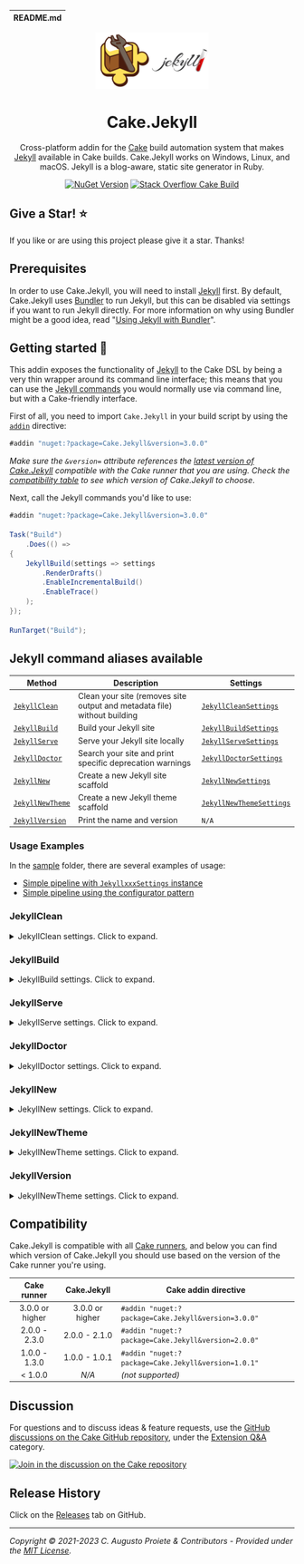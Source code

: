 | README.md |
|:---|

<div align="center">

![Cake.Jekyll](asset/cake-jekyll-logo.png)

</div>

<h1 align="center">Cake.Jekyll</h1>
<div align="center">

Cross-platform addin for the [Cake](https://cakebuild.net) build automation system that makes [Jekyll](https://jekyllrb.com) available in Cake builds. Cake.Jekyll works on Windows, Linux, and macOS. Jekyll is a blog-aware, static site generator in Ruby.

[![NuGet Version](https://img.shields.io/nuget/v/Cake.Jekyll.svg?color=blue&style=flat-square)](https://www.nuget.org/packages/Cake.Jekyll/) [![Stack Overflow Cake Build](https://img.shields.io/badge/stack%20overflow-cakebuild-orange.svg?style=flat-square)](http://stackoverflow.com/questions/tagged/cakebuild)

</div>

## Give a Star! :star:

If you like or are using this project please give it a star. Thanks!

## Prerequisites

In order to use Cake.Jekyll, you will need to install [Jekyll](https://jekyllrb.com) first. By default, Cake.Jekyll uses [Bundler](https://bundler.io) to run Jekyll, but this can be disabled via settings if you want to run Jekyll directly. For more information on why using Bundler might be a good idea, read "[Using Jekyll with Bundler](https://jekyllrb.com/tutorials/using-jekyll-with-bundler/)".

## Getting started :rocket:

This addin exposes the functionality of [Jekyll](https://jekyllrb.com) to the Cake DSL by being a very thin wrapper around its command line interface; this means that you can use the [Jekyll commands](https://jekyllrb.com/docs/usage/) you would normally use via command line, but with a Cake-friendly interface.

First of all, you need to import `Cake.Jekyll` in your build script by using the [`addin`](http://cakebuild.net/docs/fundamentals/preprocessor-directives) directive:

```csharp
#addin "nuget:?package=Cake.Jekyll&version=3.0.0"
```

_Make sure the `&version=` attribute references the [latest version of Cake.Jekyll](https://www.nuget.org/packages/Cake.Jekyll/) compatible with the Cake runner that you are using. Check the [compatibility table](#compatibility) to see which version of Cake.Jekyll to choose_.

Next, call the Jekyll commands you'd like to use:

```csharp
#addin "nuget:?package=Cake.Jekyll&version=3.0.0"

Task("Build")
    .Does(() =>
{
    JekyllBuild(settings => settings
        .RenderDrafts()
        .EnableIncrementalBuild()
        .EnableTrace()
    );
});

RunTarget("Build");
```

## Jekyll command aliases available

| Method                              | Description                                                              | Settings                   |
| ----------------------------------- | ------------------------------------------------------------------------ | -------------------------- |
| [`JekyllClean`](#jekyllclean)       | Clean your site (removes site output and metadata file) without building | [`JekyllCleanSettings`]    |
| [`JekyllBuild`](#jekyllbuild)       | Build your Jekyll site                                                   | [`JekyllBuildSettings`]    |
| [`JekyllServe`](#jekyllserve)       | Serve your Jekyll site locally                                           | [`JekyllServeSettings`]    |
| [`JekyllDoctor`](#jekylldoctor)     | Search your site and print specific deprecation warnings                 | [`JekyllDoctorSettings`]   |
| [`JekyllNew`](#jekyllnew)           | Create a new Jekyll site scaffold                                        | [`JekyllNewSettings`]      |
| [`JekyllNewTheme`](#jekyllnewtheme) | Create a new Jekyll theme scaffold                                       | [`JekyllNewThemeSettings`] |
| [`JekyllVersion`](#jekyllversion)   | Print the name and version                                               | `N/A`                      |

[`JekyllCleanSettings`]: src/Cake.Jekyll/Commands/Clean/JekyllCleanSettings.cs
[`JekyllBuildSettings`]: src/Cake.Jekyll/Commands/Build/JekyllBuildSettings.cs
[`JekyllServeSettings`]: src/Cake.Jekyll/Commands/Serve/JekyllServeSettings.cs
[`JekyllDoctorSettings`]: src/Cake.Jekyll/Commands/Doctor/JekyllDoctorSettings.cs
[`JekyllNewSettings`]: src/Cake.Jekyll/Commands/New/JekyllNewSettings.cs
[`JekyllNewThemeSettings`]: src/Cake.Jekyll/Commands/NewTheme/JekyllNewThemeSettings.cs

### Usage Examples

In the [sample](sample/) folder, there are several examples of usage:

- [Simple pipeline with `JekyllxxxSettings` instance](sample/jekyll-settings.cake)
- [Simple pipeline using the configurator pattern](sample/jekyll-configurator.cake)

### JekyllClean

<details>
  <summary>JekyllClean settings. Click to expand.</summary>

| Property            | Extension Method         | Description                                     |
| ------------------- | ------------------------ | ----------------------------------------------- |
| `Configuration`     | `WithConfiguration`      | Custom configuration file                       |
| `Source`            | `SetSource`              | Custom source directory                         |
| `Destination`       | `SetDestination`         | Custom destination directory                    |
| `Future`            | `PublishFuture`          | Publishes posts with a future date              |
| `LimitPosts`        | `LimitPosts`             | Limits the number of posts to parse and publish |
| `Watch`             | `EnableWatch`            | Watch for changes and rebuild                   |
| `BaseUrl`           | `SetBaseUrl`             | Serve the website from the given base URL       |
| `ForcePolling`      | `ForcePolling`           | Force watch to use polling                      |
| `Lsi`               | `UseLsi`                 | Use LSI for improved related posts              |
| `Drafts`            | `RenderDrafts`           | Render posts in the `_drafts` folder            |
| `Unpublished`       | `RenderUnpublished`      | Render posts that were marked as unpublished    |
| `DisableDiskCache`  | `DisableDiskCache`       | Disable caching to disk in non-safe mode        |
| `IncrementalBuild`  | `EnableIncrementalBuild` | Enable incremental rebuild                      |
| `StrictFrontMatter` | `UseStrictFrontMatter`   | Fail if errors are present in front matter      |
| `SafeMode`          | `EnableSafeMode`         | Safe mode                                       |
| `Plugins`           | `WithPlugins`            | Plugins directory (defaults to `./_plugins`)    |
| `Layouts`           | `SetLayouts`             | Layouts directory (defaults to `./_layouts`)    |
| `LiquidProfile`     | `EnableLiquidProfile`    | Generate a Liquid rendering profile             |
| `Trace`             | `EnableTrace`            | Show the full backtrace when an error occurs    |
| `LogLevel`          | `SetLogLevel`            | Print verbose output or silence output          |
| `WorkingDirectory`  | `SetWorkingDirectory`    | The working directory to run Jekyll             |
| `DoNotUseBundler`   | `DoNotUseBundler`        | Run Jekyll directly, without Bundler            |

</details>

### JekyllBuild

<details>
  <summary>JekyllBuild settings. Click to expand.</summary>

| Property            | Extension Method         | Description                                     |
| ------------------- | ------------------------ | ----------------------------------------------- |
| `Configuration`     | `WithConfiguration`      | Custom configuration file                       |
| `Source`            | `SetSource`              | Custom source directory                         |
| `Destination`       | `SetDestination`         | Custom destination directory                    |
| `Future`            | `PublishFuture`          | Publishes posts with a future date              |
| `LimitPosts`        | `LimitPosts`             | Limits the number of posts to parse and publish |
| `Watch`             | `EnableWatch`            | Watch for changes and rebuild                   |
| `BaseUrl`           | `SetBaseUrl`             | Serve the website from the given base URL       |
| `ForcePolling`      | `ForcePolling`           | Force watch to use polling                      |
| `Lsi`               | `UseLsi`                 | Use LSI for improved related posts              |
| `Drafts`            | `RenderDrafts`           | Render posts in the `_drafts` folder            |
| `Unpublished`       | `RenderUnpublished`      | Render posts that were marked as unpublished    |
| `DisableDiskCache`  | `DisableDiskCache`       | Disable caching to disk in non-safe mode        |
| `IncrementalBuild`  | `EnableIncrementalBuild` | Enable incremental rebuild                      |
| `StrictFrontMatter` | `UseStrictFrontMatter`   | Fail if errors are present in front matter      |
| `SafeMode`          | `EnableSafeMode`         | Safe mode                                       |
| `Plugins`           | `WithPlugins`            | Plugins directory (defaults to `./_plugins`)    |
| `Layouts`           | `SetLayouts`             | Layouts directory (defaults to `./_layouts`)    |
| `LiquidProfile`     | `EnableLiquidProfile`    | Generate a Liquid rendering profile             |
| `Trace`             | `EnableTrace`            | Show the full backtrace when an error occurs    |
| `LogLevel`          | `SetLogLevel`            | Print verbose output or silence output          |
| `WorkingDirectory`  | `SetWorkingDirectory`    | The working directory to run Jekyll             |
| `DoNotUseBundler`   | `DoNotUseBundler`        | Run Jekyll directly, without Bundler            |

</details>

### JekyllServe

<details>
  <summary>JekyllServe settings. Click to expand.</summary>

| Property             | Extension Method         | Description                                                            |
| -------------------- | ------------------------ | ---------------------------------------------------------------------- |
| `SslCertificate`     | `UseSslCertificate`      | X.509 (SSL) certificate                                                |
| `SslKey`             | `UseSslKey`              | X.509 (SSL) private key                                                |
| `Hostname`           | `SetHostname`            | Host to bind to                                                        |
| `Port`               | `SetPort`                | Port to listen on                                                      |
| `OpenUrl`            | `OpenUrl`                | Launch your site in a browser                                          |
| `Detach`             | `Detach`                 | Run the server in the background                                       |
| `ShowDirListing`     | `ShowDirListing`         | Show a directory listing instead of loading your index file            |
| `SkipInitialBuild`   | `SkipInitialBuild`       | Skips the initial site build which occurs before the server is started |
| `LiveReload`         | `UseLiveReload`          | Use LiveReload to automatically refresh browsers                       |
| `LiveReloadIgnore`   | `WithLiveReloadIgnore`   | Files for LiveReload to ignore                                         |
| `LiveReloadMinDelay` | `SetLiveReloadMinDelay`  | Minimum reload delay                                                   |
| `LiveReloadMaxDelay` | `SetLiveReloadMaxDelay`  | Maximum reload delay                                                   |
| `LiveReloadPort`     | `SetLiveReloadPort`      | Port for LiveReload to listen on                                       |
| `Configuration`      | `WithConfiguration`      | Custom configuration file                                              |
| `Source`             | `SetSource`              | Custom source directory                                                |
| `Destination`        | `SetDestination`         | Custom destination directory                                           |
| `Future`             | `PublishFuture`          | Publishes posts with a future date                                     |
| `LimitPosts`         | `LimitPosts`             | Limits the number of posts to parse and publish                        |
| `Watch`              | `EnableWatch`            | Watch for changes and rebuild                                          |
| `BaseUrl`            | `SetBaseUrl`             | Serve the website from the given base URL                              |
| `ForcePolling`       | `ForcePolling`           | Force watch to use polling                                             |
| `Lsi`                | `UseLsi`                 | Use LSI for improved related posts                                     |
| `Drafts`             | `RenderDrafts`           | Render posts in the `_drafts` folder                                   |
| `Unpublished`        | `RenderUnpublished`      | Render posts that were marked as unpublished                           |
| `DisableDiskCache`   | `DisableDiskCache`       | Disable caching to disk in non-safe mode                               |
| `IncrementalBuild`   | `EnableIncrementalBuild` | Enable incremental rebuild                                             |
| `StrictFrontMatter`  | `UseStrictFrontMatter`   | Fail if errors are present in front matter                             |
| `SafeMode`           | `EnableSafeMode`         | Safe mode                                                              |
| `Plugins`            | `WithPlugins`            | Plugins directory (defaults to `./_plugins`)                           |
| `Layouts`            | `SetLayouts`             | Layouts directory (defaults to `./_layouts`)                           |
| `LiquidProfile`      | `EnableLiquidProfile`    | Generate a Liquid rendering profile                                    |
| `Trace`              | `EnableTrace`            | Show the full backtrace when an error occurs                           |
| `LogLevel`           | `SetLogLevel`            | Print verbose output or silence output                                 |
| `WorkingDirectory`   | `SetWorkingDirectory`    | The working directory to run Jekyll                                    |
| `DoNotUseBundler`    | `DoNotUseBundler`        | Run Jekyll directly, without Bundler                                   |

</details>

### JekyllDoctor

<details>
  <summary>JekyllDoctor settings. Click to expand.</summary>

| Property           | Extension Method      | Description                                  |
| ------------------ | --------------------- | -------------------------------------------- |
| `Configuration`    | `WithConfiguration`   | Custom configuration file                    |
| `Source`           | `SetSource`           | Custom source directory                      |
| `Destination`      | `SetDestination`      | Custom destination directory                 |
| `SafeMode`         | `EnableSafeMode`      | Safe mode                                    |
| `Plugins`          | `WithPlugins`         | Plugins directory (defaults to `./_plugins`) |
| `Layouts`          | `SetLayouts`          | Layouts directory (defaults to `./_layouts`) |
| `LiquidProfile`    | `EnableLiquidProfile` | Generate a Liquid rendering profile          |
| `Trace`            | `EnableTrace`         | Show the full backtrace when an error occurs |
| `WorkingDirectory` | `SetWorkingDirectory` | The working directory to run Jekyll          |
| `DoNotUseBundler`  | `DoNotUseBundler`     | Run Jekyll directly, without Bundler         |

</details>

### JekyllNew

<details>
  <summary>JekyllNew settings. Click to expand.</summary>

| Property           | Extension Method      | Description                                  |
| ------------------ | --------------------- | -------------------------------------------- |
| `Path`             |                       | Path to scaffold the site                    |
| `Force`            | `EnableForce`         | Force creation even if PATH already exists   |
| `Blank`            | `EnableBlank`         | Creates scaffolding but with empty files     |
| `SkipBundle`       | `SkipBundle`          | Skip `bundle install`                        |
| `Source`           | `SetSource`           | Custom source directory                      |
| `Destination`      | `SetDestination`      | Custom destination directory                 |
| `SafeMode`         | `EnableSafeMode`      | Safe mode                                    |
| `Plugins`          | `WithPlugins`         | Plugins directory (defaults to `./_plugins`) |
| `Layouts`          | `SetLayouts`          | Layouts directory (defaults to `./_layouts`) |
| `LiquidProfile`    | `EnableLiquidProfile` | Generate a Liquid rendering profile          |
| `Trace`            | `EnableTrace`         | Show the full backtrace when an error occurs |
| `WorkingDirectory` | `SetWorkingDirectory` | The working directory to run Jekyll          |
| `DoNotUseBundler`  | `DoNotUseBundler`     | Run Jekyll directly, without Bundler         |

</details>

### JekyllNewTheme

<details>
  <summary>JekyllNewTheme settings. Click to expand.</summary>

| Property           | Extension Method       | Description                                  |
| ------------------ | ---------------------- | -------------------------------------------- |
| `Name`             |                        | The name of the theme                        |
| `CodeOfConduct`    | `IncludeCodeOfConduct` | Include a Code of Conduct                    |
| `Source`           | `SetSource`            | Custom source directory                      |
| `Destination`      | `SetDestination`       | Custom destination directory                 |
| `SafeMode`         | `EnableSafeMode`       | Safe mode                                    |
| `Plugins`          | `WithPlugins`          | Plugins directory (defaults to `./_plugins`) |
| `Layouts`          | `SetLayouts`           | Layouts directory (defaults to `./_layouts`) |
| `LiquidProfile`    | `EnableLiquidProfile`  | Generate a Liquid rendering profile          |
| `Trace`            | `EnableTrace`          | Show the full backtrace when an error occurs |
| `WorkingDirectory` | `SetWorkingDirectory`  | The working directory to run Jekyll          |
| `DoNotUseBundler`  | `DoNotUseBundler`      | Run Jekyll directly, without Bundler         |

</details>

### JekyllVersion

<details>
  <summary>JekyllNewTheme settings. Click to expand.</summary>

| Property           | Extension Method      | Description                          |
| ------------------ | --------------------- | ------------------------------------ |
| `WorkingDirectory` | `SetWorkingDirectory` | The working directory to run Jekyll  |
| `DoNotUseBundler`  | `DoNotUseBundler`     | Run Jekyll directly, without Bundler |

</details>

## Compatibility

Cake.Jekyll is compatible with all [Cake runners](https://cakebuild.net/docs/running-builds/runners/), and below you can find which version of Cake.Jekyll you should use based on the version of the Cake runner you're using.

| Cake runner     | Cake.Jekyll      | Cake addin directive                                |
|:---------------:|:----------------:| --------------------------------------------------- |
| 3.0.0 or higher | 3.0.0 or higher  | `#addin "nuget:?package=Cake.Jekyll&version=3.0.0"` |
| 2.0.0 - 2.3.0   | 2.0.0 - 2.1.0    | `#addin "nuget:?package=Cake.Jekyll&version=2.0.0"` |
| 1.0.0 - 1.3.0   | 1.0.0 - 1.0.1    | `#addin "nuget:?package=Cake.Jekyll&version=1.0.1"` |
| < 1.0.0         | _N/A_            | _(not supported)_                                   |

## Discussion

For questions and to discuss ideas & feature requests, use the [GitHub discussions on the Cake GitHub repository](https://github.com/cake-build/cake/discussions), under the [Extension Q&A](https://github.com/cake-build/cake/discussions/categories/extension-q-a) category.

[![Join in the discussion on the Cake repository](https://img.shields.io/badge/GitHub-Discussions-green?logo=github)](https://github.com/cake-build/cake/discussions)

## Release History

Click on the [Releases](https://github.com/cake-contrib/Cake.Jekyll/releases) tab on GitHub.

---

_Copyright &copy; 2021-2023 C. Augusto Proiete & Contributors - Provided under the [MIT License](LICENSE)._

